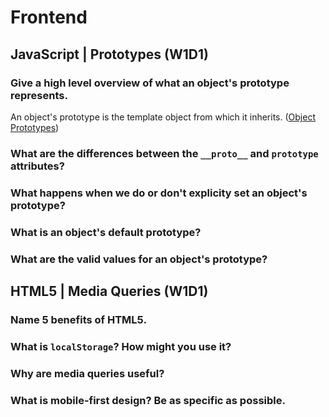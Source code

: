 # Frontend

## JavaScript | Prototypes (W1D1)

### Give a high level overview of what an object's prototype represents.
An object's prototype is the template object from which it inherits. ([Object Prototypes](https://developer.mozilla.org/en-US/docs/Learn/JavaScript/Objects/Object_prototypes))

### What are the differences between the `__proto__` and `prototype` attributes?


### What happens when we do or don't explicity set an object's prototype?

### What is an object's default prototype?

### What are the valid values for an object's prototype?


## HTML5 | Media Queries (W1D1)

### Name 5 benefits of HTML5.

### What is `localStorage`? How might you use it?

### Why are media queries useful?

### What is mobile-first design? Be as specific as possible.
